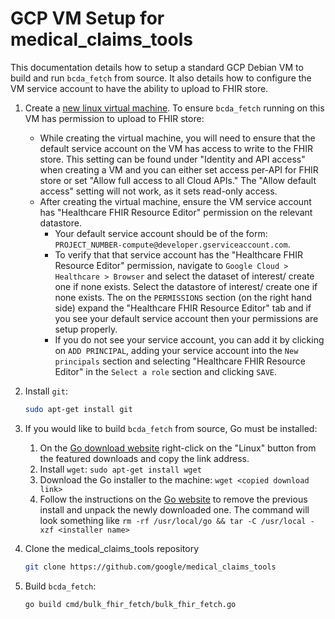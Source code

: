 # GCP VM Setup for medical_claims_tools

This documentation details how to setup a standard GCP Debian VM to build and
run `bcda_fetch` from source. It also details how to configure the VM service
account to have the ability to upload to FHIR store.

1.  Create a
    [new linux virtual machine](https://cloud.google.com/compute/docs/instances/create-start-instance).
    To ensure `bcda_fetch` running on this VM has permission to upload to FHIR
    store:
    *   While creating the virtual machine, you will need to ensure that the
        default service account on the VM has access to write to the FHIR store.
        This setting can be found under "Identity and API access" when creating
        a VM and you can either set access per-API for FHIR store or set "Allow
        full access to all Cloud APIs." The "Allow default access" setting will
        not work, as it sets read-only access.
    *   After creating the virtual machine, ensure the VM service account has
        "Healthcare FHIR Resource Editor" permission on the relevant datastore.
        *   Your default service account should be of the form: `PROJECT_NUMBER-compute@developer.gserviceaccount.com`.
        *   To verify that that service account has the "Healthcare FHIR Resource Editor" permission, navigate to `Google Cloud > Healthcare > Browser` and select the dataset of interest/ create one if none exists. Select the datastore of interest/ create one if none exists. The on the `PERMISSIONS` section (on the right hand side) expand the "Healthcare FHIR Resource Editor" tab and if you see your default service account then your permissions are setup properly.
        *   If you do not see your service account, you can add it by clicking on `ADD PRINCIPAL`, adding your service account into the `New principals` section and selecting "Healthcare FHIR Resource Editor" in the `Select a role` section and clicking `SAVE`.
2.  Install `git`:

    ```sh
    sudo apt-get install git
    ```

3.  If you would like to build `bcda_fetch` from source, Go must be installed:

    1.  On the [Go download website](https://go.dev/dl/) right-click on the
        "Linux" button from the featured downloads and copy the link address.
    2.  Install `wget`: `sudo apt-get install wget`
    3.  Download the Go installer to the machine: `wget <copied download link>`
    4.  Follow the instructions on the [Go website](https://go.dev/doc/install)
        to remove the previous install and unpack the newly downloaded one. The
        command will look something like `rm -rf /usr/local/go && tar -C
        /usr/local -xzf <installer name>`

4.  Clone the medical_claims_tools repository

    ```sh
    git clone https://github.com/google/medical_claims_tools
    ```

5.  Build `bcda_fetch`:

    ```sh
    go build cmd/bulk_fhir_fetch/bulk_fhir_fetch.go
    ```
